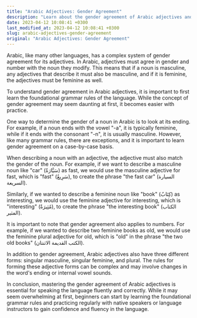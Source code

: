 ```yaml
---
title: "Arabic Adjectives: Gender Agreement"
description: "Learn about the gender agreement of Arabic adjectives and how to properly use them in your sentences."
date: 2023-04-12 10:08:41 +0300
last_modified_at: 2023-04-12 10:08:41 +0300
slug: arabic-adjectives-gender-agreement
original: "Arabic Adjectives: Gender Agreement"
---
```

Arabic, like many other languages, has a complex system of gender agreement for its adjectives. In Arabic, adjectives must agree in gender and number with the noun they modify. This means that if a noun is masculine, any adjectives that describe it must also be masculine, and if it is feminine, the adjectives must be feminine as well. 

To understand gender agreement in Arabic adjectives, it is important to first learn the foundational grammar rules of the language. While the concept of gender agreement may seem daunting at first, it becomes easier with practice.

One way to determine the gender of a noun in Arabic is to look at its ending. For example, if a noun ends with the vowel "-a", it is typically feminine, while if it ends with the consonant "-n", it is usually masculine. However, like many grammar rules, there are exceptions, and it is important to learn gender agreement on a case-by-case basis.

When describing a noun with an adjective, the adjective must also match the gender of the noun. For example, if we want to describe a masculine noun like "car" (سَيَّارَةٌ) as fast, we would use the masculine adjective for fast, which is "fast" (سَرِيعٌ), to create the phrase "the fast car" (السيارة السريعة).

Similarly, if we wanted to describe a feminine noun like "book" (كِتَابٌ) as interesting, we would use the feminine adjective for interesting, which is "interesting" (مُثِيرَةٌ), to create the phrase "the interesting book" (الكتاب المثير).

It is important to note that gender agreement also applies to numbers. For example, if we wanted to describe two feminine books as old, we would use the feminine plural adjective for old, which is "old" in the phrase "the two old books" (الكتب القديمة الاثنتان).

In addition to gender agreement, Arabic adjectives also have three different forms: singular masculine, singular feminine, and plural. The rules for forming these adjective forms can be complex and may involve changes in the word's ending or internal vowel sounds.

In conclusion, mastering the gender agreement of Arabic adjectives is essential for speaking the language fluently and correctly. While it may seem overwhelming at first, beginners can start by learning the foundational grammar rules and practicing regularly with native speakers or language instructors to gain confidence and fluency in the language.